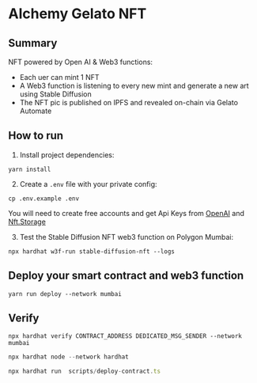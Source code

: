 # Alchemy Gelato  NFT

## Summary

NFT powered by Open AI & Web3 functions:
- Each uer can mint 1 NFT
- A Web3 function is listening to every new mint and generate a new art using Stable Diffusion
- The NFT pic is published on IPFS and revealed on-chain via Gelato Automate


## How to run 

1. Install project dependencies:
```
yarn install
```

2. Create a `.env` file with your private config:
```
cp .env.example .env
```
You will need to create free accounts and get Api Keys from [OpenAI](https://platform.openai.com/) and [Nft.Storage](https://nft.storage/)

3. Test the Stable Diffusion NFT web3 function on Polygon Mumbai:
```
npx hardhat w3f-run stable-diffusion-nft --logs
```

## Deploy your smart contract and web3 function
```
yarn run deploy --network mumbai
```

## Verify
```
npx hardhat verify CONTRACT_ADDRESS DEDICATED_MSG_SENDER --network mumbai
```
```ts
npx hardhat node --network hardhat 
```

```ts
npx hardhat run  scripts/deploy-contract.ts
```
